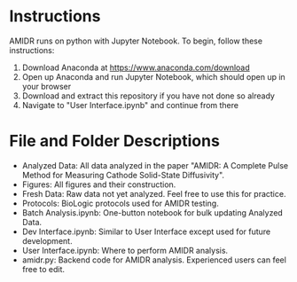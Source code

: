 # Instructions
AMIDR runs on python with Jupyter Notebook. To begin, follow these instructions:

1. Download Anaconda at https://www.anaconda.com/download
2. Open up Anaconda and run Jupyter Notebook, which should open up in your browser
3. Download and extract this repository if you have not done so already
4. Navigate to "User Interface.ipynb" and continue from there

# File and Folder Descriptions
- Analyzed Data: All data analyzed in the paper "AMIDR: A Complete Pulse Method for Measuring Cathode Solid-State Diffusivity".
- Figures: All figures and their construction.
- Fresh Data: Raw data not yet analyzed. Feel free to use this for practice.
- Protocols: BioLogic protocols used for AMIDR testing.
- Batch Analysis.ipynb: One-button notebook for bulk updating Analyzed Data.
- Dev Interface.ipynb: Similar to User Interface except used for future development.
- User Interface.ipynb: Where to perform AMIDR analysis.
- amidr.py: Backend code for AMIDR analysis. Experienced users can feel free to edit.
